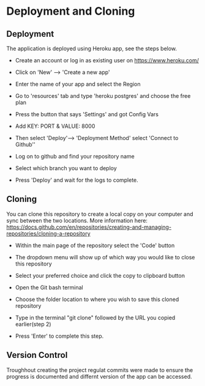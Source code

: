 # Deployment and Cloning 

 

## Deployment 

The application is deployed using Heroku app, see the steps below. 

- Create an account or log in as existing user on https://www.heroku.com/ 

- Click on 'New' --> 'Create a new app' 

- Enter the name of your app and select the Region 

- Go to 'resources' tab and type 'heroku postgres' and choose the free plan 

- Press the button that says 'Settings' and got Config Vars 

- Add KEY: PORT & VALUE: 8000 

- Then select 'Deploy'--> 'Deployment Method' select 'Connect to Github'' 
 

- Log on to github and find your repository name 

- Select which branch you want to deploy 

- Press 'Deploy' and wait for the logs to complete. 

 

## Cloning 

You can clone this repository to create a local copy on your computer and sync between the two locations. More information here: https://docs.github.com/en/repositories/creating-and-managing-repositories/cloning-a-repository 

 

- Within the main page of the repository select the 'Code' button  

- The dropdown menu will show up of which way you would like to close this repository 

- Select your preferred choice and click the copy to clipboard button 

- Open the Git bash terminal 

- Choose the folder location to where you wish to save this cloned repository 

- Type in the terminal "git clone" followed by the URL you copied earlier(step 2) 

- Press 'Enter' to complete this step. 

## Version Control 

Troughhout creating the project regulat commits were made to ensure the progress is documented and differnt version of the app can be accessed.
